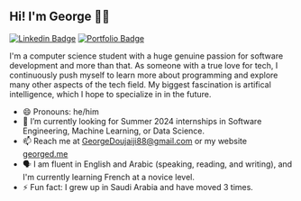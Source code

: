 ## Hi! I'm George 👨‍💻

[![Linkedin Badge](https://img.shields.io/badge/-LinkedIn-0e76a8?style=flat&logo=Linkedin&logoColor=white)](https://www.linkedin.com/in/george-doujaiji/)
[![Portfolio Badge](https://img.shields.io/badge/George%20D-Portfolio-darkred)](https://georged.me)

I'm a computer science student with a huge genuine passion for software development and more than that. As someone with a true love for tech, I continuously push myself to learn more about programming and explore many other aspects of the tech field. My biggest fascination is artifical intelligence, which I hope to specialize in in the future.

- 😄 Pronouns: he/him
- 🔭 I’m currently looking for Summer 2024 internships in Software Engineering, Machine Learning, or Data Science.<!-- - 🌱 I'm currently completing Machine Learning and Deep Learning courses, and practicing training my own machine learning models. -->
- 📫 Reach me at [GeorgeDoujaiji88@gmail.com](mailto:GeorgeDoujaiji88@gmail.com) or my website [georged.me](https://georged.me/)
- 🗣️ I am fluent in English and Arabic (speaking, reading, and writing), and I'm currently learning French at a novice level.
- ⚡ Fun fact: I grew up in Saudi Arabia and have moved 3 times.
